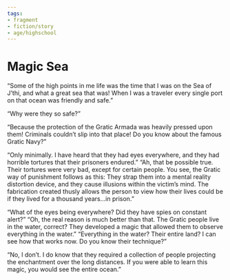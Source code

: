 ```yaml
---
tags:
- fragment
- fiction/story
- age/highschool
---
```


# Magic Sea

“Some of the high points in me life was the time that I was on the Sea
of J’thi, and what a great sea that was! When I was a traveler every
single port on that ocean was friendly and safe.”

“Why were they so safe?”

“Because the protection of the Gratic Armada was heavily pressed upon
them! Criminals couldn’t slip into that place! Do you know about the
famous Gratic Navy?”

“Only minimally. I have heard that they had eyes everywhere, and they
had horrible tortures that their prisoners endured.” “Ah, that be
possible true. Their tortures were very bad, except for certain people.
You see, the Gratic way of punishment follows as this: They strap them
into a mental reality distortion device, and they cause illusions within
the victim’s mind. The fabrication created thusly allows the person to
view how their lives could be if they lived for a thousand years…in
prison.”

“What of the eyes being everywhere? Did they have spies on constant
alert?” “Oh, the real reason is much better than that. The Gratic people
live in the water, correct? They developed a magic that allowed them to
observe everything in the water.” “Everything in the water? Their entire
land? I can see how that works now. Do you know their technique?”

“No, I don’t. I do know that they required a collection of people
projecting the enchantment over the long distances. If you were able to
learn this magic, you would see the entire ocean.”
